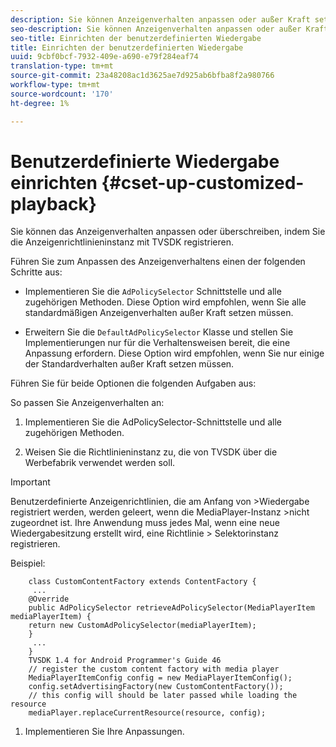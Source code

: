 ```yaml
---
description: Sie können Anzeigenverhalten anpassen oder außer Kraft setzen.
seo-description: Sie können Anzeigenverhalten anpassen oder außer Kraft setzen.
seo-title: Einrichten der benutzerdefinierten Wiedergabe
title: Einrichten der benutzerdefinierten Wiedergabe
uuid: 9cbf0bcf-7932-409e-a690-e79f284eaf74
translation-type: tm+mt
source-git-commit: 23a48208ac1d3625ae7d925ab6bfba8f2a980766
workflow-type: tm+mt
source-wordcount: '170'
ht-degree: 1%

---
```



# Benutzerdefinierte Wiedergabe einrichten {#cset-up-customized-playback}

Sie können das Anzeigenverhalten anpassen oder überschreiben, indem Sie die Anzeigenrichtlinieninstanz mit TVSDK registrieren.

Führen Sie zum Anpassen des Anzeigenverhaltens einen der folgenden Schritte aus:

* Implementieren Sie die `AdPolicySelector` Schnittstelle und alle zugehörigen Methoden.
Diese Option wird empfohlen, wenn Sie alle standardmäßigen Anzeigenverhalten außer Kraft setzen müssen.

* Erweitern Sie die `DefaultAdPolicySelector` Klasse und stellen Sie Implementierungen nur für die Verhaltensweisen bereit, die eine Anpassung erfordern.
Diese Option wird empfohlen, wenn Sie nur einige der Standardverhalten außer Kraft setzen müssen.

Führen Sie für beide Optionen die folgenden Aufgaben aus:

So passen Sie Anzeigenverhalten an:

1. Implementieren Sie die AdPolicySelector-Schnittstelle und alle zugehörigen Methoden.

1. Weisen Sie die Richtlinieninstanz zu, die von TVSDK über die Werbefabrik verwendet werden soll.

>[!IMPORTANT]
>
>Benutzerdefinierte Anzeigenrichtlinien, die am Anfang von >Wiedergabe registriert werden, werden geleert, wenn die MediaPlayer-Instanz >nicht zugeordnet ist. Ihre Anwendung muss jedes Mal, wenn eine neue Wiedergabesitzung erstellt wird, eine Richtlinie > Selektorinstanz registrieren.

Beispiel:

```
    class CustomContentFactory extends ContentFactory {
     ...
    @Override
    public AdPolicySelector retrieveAdPolicySelector(MediaPlayerItem mediaPlayerItem) {
    return new CustomAdPolicySelector(mediaPlayerItem);
    }
     ...
    }
    TVSDK 1.4 for Android Programmer's Guide 46
    // register the custom content factory with media player
    MediaPlayerItemConfig config = new MediaPlayerItemConfig();
    config.setAdvertisingFactory(new CustomContentFactory());
    // this config will should be later passed while loading the resource
    mediaPlayer.replaceCurrentResource(resource, config);
```

1. Implementieren Sie Ihre Anpassungen.